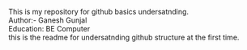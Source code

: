 This is my repository for github basics undersatnding. <br>
Author:- Ganesh Gunjal   <br>
Education: BE Computer <br>
this is the readme for undersatnding github structure at the first time.
